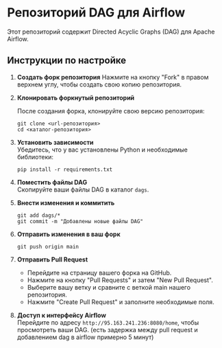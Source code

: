 # Репозиторий DAG для Airflow

Этот репозиторий содержит Directed Acyclic Graphs (DAG) для Apache Airflow.

## Инструкции по настройке

1. **Создать форк репозитория**
   Нажмите на кнопку "Fork" в правом верхнем углу, чтобы создать свою копию репозитория.

2. **Клонировать форкнутый репозиторий** 

   После создания форка, клонируйте свою версию репозитория:
   ```
   git clone <url-репозитория>  
   cd <каталог-репозитория>
   ```
   
3. **Установить зависимости**  
   Убедитесь, что у вас установлены Python и необходимые библиотеки:  

   ```
   pip install -r requirements.txt
   ```
   
4. **Поместить файлы DAG**  
   Скопируйте ваши файлы DAG в каталог `dags`.

5. **Внести изменения и коммитить**
   ```
   git add dags/*
   git commit -m "Добавлены новые файлы DAG"
   ```
   
6. **Отправить изменения в ваш форк**
   ```
   git push origin main
   ```
7. **Отправить Pull Request**
   * Перейдите на страницу вашего форка на GitHub.
   * Нажмите на кнопку "Pull Requests" и затем "New Pull Request".
   * Выберите вашу ветку и сравните с веткой main нашего репозитория.
   * Нажмите "Create Pull Request" и заполните необходимые поля.

8. **Доступ к интерфейсу Airflow**  
Перейдите по адресу `http://95.163.241.236:8080/home`, чтобы просмотреть ваши DAG.
   (есть задержка между pull request и добавлением dag в airflow примерно 5 минут)

